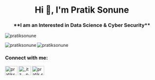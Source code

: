<h1 align="center">Hi 👋, I'm Pratik Sonune</h1>
<h3 align="center">**I am an Interested in Data Science & Cyber Security**</h3>

<p align="left"> <img src="https://komarev.com/ghpvc/?username=pratiksonune&label=Profile%20views&color=129e00&style=plastic" alt="pratiksonune" /> </p>
<p><img align="left" src="https://github-readme-stats.vercel.app/api/top-langs?username=pratiksonune&show_icons=true&locale=en&layout=compact" alt="pratiksonune" /></p>
<p>&nbsp;<img align="left" src="https://github-readme-stats.vercel.app/api?username=pratiksonune&show_icons=true&locale=en" alt="pratiksonune" /></p>

<h3 align="left">Connect with me:</h3>
<p align="left">
<a href="https://www.linkedin.com/in/pratiksonune" target="blank"><img align="center" src="https://cdn.jsdelivr.net/npm/simple-icons@3.0.1/icons/linkedin.svg" alt="pratiksonune" height="30" width="40" /></a>
<a href="https://www.instagram.com/_itz._.pratik" target="blank"><img align="center" src="https://cdn.jsdelivr.net/npm/simple-icons@3.0.1/icons/instagram.svg" alt="_itz._.pratik" height="30" width="40" /></a>
<a href="https://www.facebook.com/pratik.sonune.71" target="blank"><img align="center" src="https://cdn.jsdelivr.net/npm/simple-icons@3.0.1/icons/facebook.svg" alt="pratik.sonune.71" height="30" width="40" /></a>
<!---
pratiksonune/pratiksonune is a ✨ special ✨ repository because its `README.md` (this file) appears on your GitHub profile.
You can click the Preview link to take a look at your changes.
--->
